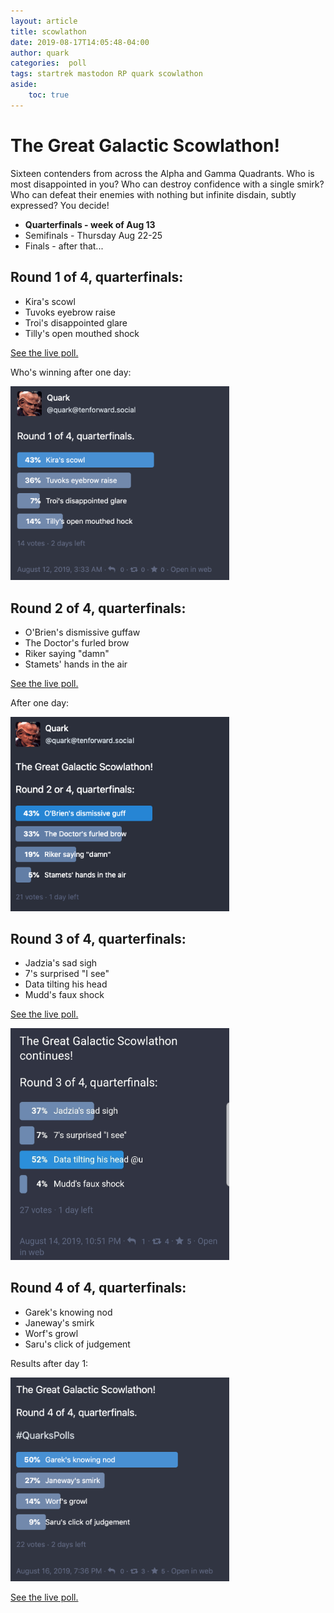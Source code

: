 ```yaml
---
layout: article
title: scowlathon
date: 2019-08-17T14:05:48-04:00
author: quark
categories:  poll
tags: startrek mastodon RP quark scowlathon
aside: 
    toc: true
---
```


# The Great Galactic Scowlathon!
Sixteen contenders from across the Alpha and Gamma Quadrants. Who is most disappointed in you? Who can destroy confidence with a single smirk? Who can defeat their enemies with nothing but infinite disdain, subtly expressed?
You decide!

- **Quarterfinals - week of Aug 13**
- Semifinals - Thursday Aug 22-25
- Finals - after that...

## Round 1 of 4, quarterfinals:
- Kira's scowl
- Tuvoks eyebrow raise
- Troi's disappointed glare
- Tilly's open mouthed shock

[See the live poll.](https://tenforward.social/@quark/102602847718286940)

Who's winning after one day:

<img src="/assets/scowlathon_day1.png" width="350"/>

## Round 2 of 4, quarterfinals:
- O'Brien's dismissive guffaw
- The Doctor's furled brow
- Riker saying "damn"
- Stamets' hands in the air

[See the live poll.](https://tenforward.social/@quark/102605886280495828)

After one day:

<img src="/assets/scowlathon_day2.png" width="350"/>

## Round 3 of 4, quarterfinals:
- Jadzia's sad sigh
- 7's surprised "I see"
- Data tilting his head
- Mudd's faux shock

[See the live poll.](https://tenforward.social/@quark/102618727359802703)

<img src="/assets/scowlathon_day3.jpg" width="350"/>

## Round 4 of 4, quarterfinals:
- Garek's knowing nod
- Janeway's smirk
- Worf's growl
- Saru's click of judgement

Results after day 1:

<img src="/assets/scowlathon_day4.png" width="350"/>

[See the live poll.](https://tenforward.social/@quark/102629283657827843)



